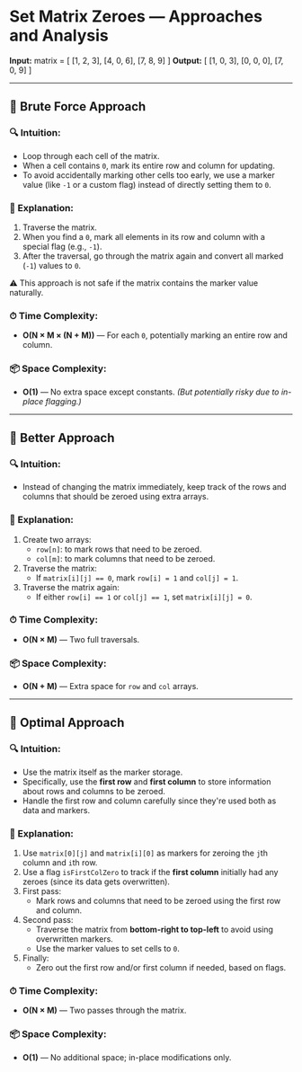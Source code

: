 # Set Matrix Zeroes — Approaches and Analysis

**Input:**
matrix = [
[1, 2, 3],
[4, 0, 6],
[7, 8, 9]
]
**Output:**
[
[1, 0, 3],
[0, 0, 0],
[7, 0, 9]
]

---

## 🧠 Brute Force Approach

### 🔍 Intuition:
- Loop through each cell of the matrix.
- When a cell contains `0`, mark its entire row and column for updating.
- To avoid accidentally marking other cells too early, we use a marker value (like `-1` or a custom flag) instead of directly setting them to `0`.

### 📖 Explanation:
1. Traverse the matrix.
2. When you find a `0`, mark all elements in its row and column with a special flag (e.g., `-1`).
3. After the traversal, go through the matrix again and convert all marked (`-1`) values to `0`.

⚠️ This approach is not safe if the matrix contains the marker value naturally.

### ⏱ Time Complexity:
- **O(N × M × (N + M))** — For each `0`, potentially marking an entire row and column.

### 📦 Space Complexity:
- **O(1)** — No extra space except constants.
  *(But potentially risky due to in-place flagging.)*

---

## 🚀 Better Approach

### 🔍 Intuition:
- Instead of changing the matrix immediately, keep track of the rows and columns that should be zeroed using extra arrays.

### 📖 Explanation:
1. Create two arrays:
   - `row[n]`: to mark rows that need to be zeroed.
   - `col[m]`: to mark columns that need to be zeroed.
2. Traverse the matrix:
   - If `matrix[i][j] == 0`, mark `row[i] = 1` and `col[j] = 1`.
3. Traverse the matrix again:
   - If either `row[i] == 1` or `col[j] == 1`, set `matrix[i][j] = 0`.

### ⏱ Time Complexity:
- **O(N × M)** — Two full traversals.

### 📦 Space Complexity:
- **O(N + M)** — Extra space for `row` and `col` arrays.

---

## 💎 Optimal Approach

### 🔍 Intuition:
- Use the matrix itself as the marker storage.
- Specifically, use the **first row** and **first column** to store information about rows and columns to be zeroed.
- Handle the first row and column carefully since they're used both as data and markers.

### 📖 Explanation:
1. Use `matrix[0][j]` and `matrix[i][0]` as markers for zeroing the `j`th column and `i`th row.
2. Use a flag `isFirstColZero` to track if the **first column** initially had any zeroes (since its data gets overwritten).
3. First pass:
   - Mark rows and columns that need to be zeroed using the first row and column.
4. Second pass:
   - Traverse the matrix from **bottom-right to top-left** to avoid using overwritten markers.
   - Use the marker values to set cells to `0`.
5. Finally:
   - Zero out the first row and/or first column if needed, based on flags.

### ⏱ Time Complexity:
- **O(N × M)** — Two passes through the matrix.

### 📦 Space Complexity:
- **O(1)** — No additional space; in-place modifications only.
